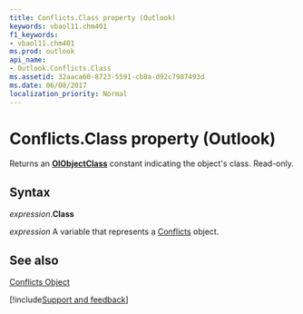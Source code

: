 ```yaml
---
title: Conflicts.Class property (Outlook)
keywords: vbaol11.chm401
f1_keywords:
- vbaol11.chm401
ms.prod: outlook
api_name:
- Outlook.Conflicts.Class
ms.assetid: 32aaca60-8723-5591-cb8a-d92c7987493d
ms.date: 06/08/2017
localization_priority: Normal
---
```



# Conflicts.Class property (Outlook)

Returns an  **[OlObjectClass](Outlook.OlObjectClass.md)** constant indicating the object's class. Read-only.


## Syntax

_expression_.**Class**

_expression_ A variable that represents a [Conflicts](Outlook.Conflicts.md) object.


## See also


[Conflicts Object](Outlook.Conflicts.md)

[!include[Support and feedback](~/includes/feedback-boilerplate.md)]